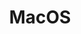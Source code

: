 ---
title: MacOS
crosslinks:
- apple
- osx
- hackintosh
- OSXTweaks
- applehelp
- mac
- iOSBeta
- self
- OSXBeta
- programmingrequests
- cracking_scene
- netsec
- techsupport
- unixporn
- literally
- VLC
- GIMP
- privacy
---